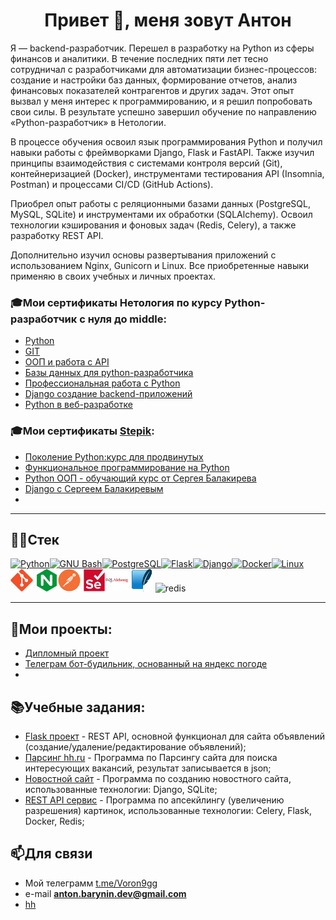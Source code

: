 <h1 align="center">Привет 👋, меня зовут Антон</h1>


Я — backend-разработчик. Перешел в разработку на Python из сферы финансов и аналитики. В течение последних пяти лет тесно сотрудничал с разработчиками для автоматизации бизнес-процессов: создание и настройки баз данных, формирование отчетов, анализ финансовых показателей контрагентов и других задач. Этот опыт вызвал у меня интерес к программированию, и я решил попробовать свои силы. В результате успешно завершил обучение по направлению «Python-разработчик» в Нетологии.

В процессе обучения освоил язык программирования Python и получил навыки работы с фреймворками Django, Flask и FastAPI. Также изучил принципы взаимодействия с системами контроля версий (Git), контейнеризацией (Docker), инструментами тестирования API (Insomnia, Postman) и процессами CI/CD (GitHub Actions).

Приобрел опыт работы с реляционными базами данных (PostgreSQL, MySQL, SQLite) и инструментами их обработки (SQLAlchemy). Освоил технологии кэширования и фоновых задач (Redis, Celery), а также разработку REST API.

Дополнительно изучил основы развертывания приложений с использованием Nginx, Gunicorn и Linux.
Все приобретенные навыки применяю в своих учебных и личных проектах.

### 🎓Мои сертификаты Нетология по курсу **Python-разработчик с нуля до middle**:

* [Python](https://netology.ru/sharing/f3e3d67f88d047e1ecba0a3a9fa5b070?utm_source=social&utm_campaign=certificate_lms )
* [GIT](https://netology.ru/sharing/37c2951329ab516f5b83fcc1c0dbdb56?utm_source=social&utm_campaign=certificate_lms )
* [ООП и работа с API](https://netology.ru/sharing/f4c97be7091780e1387bc57b5231704b?utm_source=social&utm_campaign=certificate_lms )
* [Базы данных для python-разработчика](https://netology.ru/sharing/a1c598ecde728243c8671a7ed66bcf39?utm_source=social&utm_campaign=certificate_lms )
* [Профессиональная работа с Python](https://netology.ru/sharing/1fe2f049a78a9db13841fb49533184f9?utm_source=social&utm_campaign=certificate_lms )
* [Django создание backend-приложений](https://netology.ru/sharing/a67d3fed711a7b70e508a84ccefa897d?utm_source=social&utm_campaign=certificate_lms )
* [Python в веб-разработке](https://netology.ru/sharing/33ff4b0923ad79dcc225c125118bf75b?utm_source=social&utm_campaign=certificate_lms )
### 🎓Мои сертификаты [Stepik](https://stepik.org/users/689227198/profile?preview=true):
* [Поколение Python:курс для продвинутых](https://stepik.org/cert/2617847)
* [Функциональное программирование на Python]()
* [Python ООП - обучающий курс от Сергея Балакирева]()
* [Django с Сергеем Балакиревым]()
* []()

---
## 👨‍💻Стек  

<p align="left"> <a href="https://www.python.org/" target="_blank" rel="noreferrer"><img src="https://raw.githubusercontent.com/danielcranney/readme-generator/main/public/icons/skills/python-colored.svg" width="36" height="36" alt="Python" /></a><a href="https://www.gnu.org/software/bash/" target="_blank" rel="noreferrer"><img src="https://raw.githubusercontent.com/danielcranney/readme-generator/main/public/icons/skills/gnubash.svg" width="36" height="36" alt="GNU Bash" /></a><a href="https://www.postgresql.org/" target="_blank" rel="noreferrer"><img src="https://raw.githubusercontent.com/danielcranney/readme-generator/main/public/icons/skills/postgresql-colored.svg" width="36" height="36" alt="PostgreSQL" /></a><a href="https://flask.palletsprojects.com/en/2.0.x/" target="_blank" rel="noreferrer"><img src="https://raw.githubusercontent.com/danielcranney/readme-generator/main/public/icons/skills/flask-colored.svg" width="36" height="36" alt="Flask" /></a><a href="https://www.djangoproject.com/" target="_blank" rel="noreferrer"><img src="https://raw.githubusercontent.com/danielcranney/readme-generator/main/public/icons/skills/django-colored.svg" width="36" height="36" alt="Django" /></a><a href="https://www.docker.com/" target="_blank" rel="noreferrer"><img src="https://raw.githubusercontent.com/danielcranney/readme-generator/main/public/icons/skills/docker-colored.svg" width="36" height="36" alt="Docker" /></a><a href="https://www.linux.org" target="_blank" rel="noreferrer"><img src="https://raw.githubusercontent.com/danielcranney/readme-generator/main/public/icons/skills/linux-colored.svg" width="36" height="36" alt="Linux" /></a> <a><img src="https://raw.githubusercontent.com/devicons/devicon/master/icons/git/git-original.svg" width="36" height="36" alt="GIT" /></a> <a><img src="https://raw.githubusercontent.com/devicons/devicon/6910f0503efdd315c8f9b858234310c06e04d9c0/icons/nginx/nginx-original.svg" width="36" height="36" alt="nginx" /><img src="https://raw.githubusercontent.com/devicons/devicon/master/icons/postman/postman-original.svg" width="36" height="36" alt="postman" /></a> <a><img src="https://raw.githubusercontent.com/devicons/devicon/master/icons/selenium/selenium-original.svg" width="36" height="36" alt="postman" /></a><a><img src="https://raw.githubusercontent.com/devicons/devicon/master/icons/sqlalchemy/sqlalchemy-original-wordmark.svg" width="36" height="36" alt="sqlalchemy" /></a> <a><img src="https://raw.githubusercontent.com/devicons/devicon/master/icons/sqlite/sqlite-original.svg" width="36" height="36" alt="sqlite" /></a> <a><img src="https://www.svgrepo.com/show/303460/redis-logo.svg" width="36" height="36" alt="redis" /></a></p> 

--- 

## 📜Мои проекты:

* [Дипломный проект](https://github.com/Voronwe9/Diplom)
* [Телеграм бот-будильник, основанный на яндекс погоде](https://github.com/Voronwe9/clock_bot.git)
* 


## 📚Учебные задания:
* [Flask проект](https://github.com/Voronwe9/Flask) - REST API, основной функционал для сайта объявлений (создание/удаление/редактирование объявлений);
* [Парсинг hh.ru](https://github.com/Voronwe9/Scraping) - Программа по Парсингу сайта для поиска интересующих вакансий, результат записывается в json;
* [Новостной сайт](https://github.com/Voronwe9/1/tree/master/models_list_displaying) - Программа по созданию новостного сайта, использованные технологии: Django, SQLite;
* [REST API сервис](https://github.com/Voronwe9/1/tree/master/celery) - Программа по апсекйлингу (увеличению разрешения) картинок, использованные технологии: Celery, Flask, Docker, Redis;


## 📫Для связи
* Мой телеграмм [t.me/Voron9gg](https://t.me/Voron9gg)
* e-mail **anton.barynin.dev@gmail.com**
* [hh](https://hh.ru/resume/144d191aff0e6dfd6a0039ed1f48634e377334)
